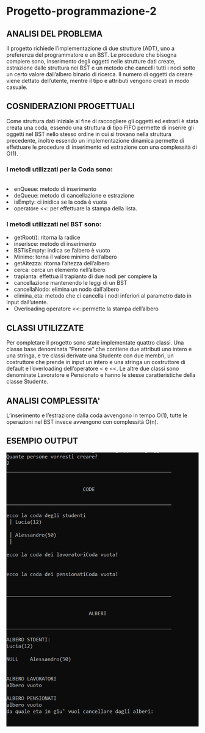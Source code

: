 # Progetto-programmazione-2
<h2>ANALISI DEL PROBLEMA</h2>
Il progetto richiede l’implementazione di due strutture (ADT), uno
a preferenza del programmatore e un BST. Le procedure che
bisogna compiere sono, inserimento degli oggetti nelle strutture
dati create, estrazione dalle struttura nei BST e un metodo che
cancelli tutti i nodi sotto un certo valore dall’albero binario di
ricerca. Il numero di oggetti da creare viene dettato dell’utente,
mentre il tipo e attributi vengono creati in modo casuale.

<h2>COSNIDERAZIONI PROGETTUALI</h2>
Come struttura dati iniziale al fine di raccogliere gli oggetti ed
estrarli è stata creata una coda, essendo una struttura di tipo
FIFO permette di inserire gli oggetti nel BST nello stesso ordine in
cui si trovano nella struttura precedente, inoltre essendo un
implementazione dinamica permette di effettuare le procedure
di inserimento ed estrazione con una complessità di O(1).
<H3>I metodi utilizzati per la Coda sono:</H3>
<br>
  <li>
enQueue: metodo di inserimento
  <li>
deQueue: metodo di cancellazione e estrazione
    <li>
isEmpty: ci inidica se la coda è vuota
      <li>
operatore <<: per effettuare la stampa della lista.
        
 <H3>I metodi utilizzati nel BST sono: </H3>
<li>
  getRoot(): ritorna la radice
<li>
  inserisce: metodo di inserimento
<li>
  BSTisEmpty: indica se l’albero è vuoto
<li>
  Minimo: torna il valore minimo dell’albero
<li>
  getAltezza: ritorna l’altezza dell’albero
<li>cerca: cerca un elemento nell’albero
<li>trapianta: effettua il trapianto di due nodi per compiere la
<li>cancellazione mantenendo le leggi di un BST
<li>cancellaNodo: elimina un nodo dall’albero
<li>elimina_eta: metodo che ci cancella i nodi inferiori al
parametro dato in input dall’utente.
<li>Overloading operatore <<: permette la stampa dell’albero
  
  <H2>CLASSI UTILIZZATE</h2>
Per completare il progetto sono state implementate quattro
classi. Una classe base denominata “Persone” che contiene due
attributi uno intero e una stringa, e tre classi derivate una
Studente con due membri, un costruttore che prende in input un
intero e una stringa un costruttore di default e l’overloading
dell’operatore < e <<. Le altre due classi sono denominate
Lavoratore e Pensionato e hanno le stesse caratteristiche della
classe Studente.
                      <H2> ANALISI COMPLESSITA' </H2>
L’inserimento e l’estrazione dalla coda avvengono in tempo O(1),
tutte le operazioni nel BST invece avvengono con complessità
O(n).

<h2> ESEMPIO OUTPUT </H2>
<img src="https://github.com/Xorion99/Progetto-programmazione-2/blob/main/esempio%20output/1.PNG">
